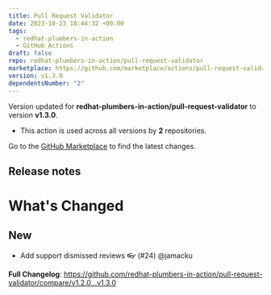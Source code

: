 ```yaml
---
title: Pull Request Validator
date: 2023-10-23 18:44:32 +00:00
tags:
  - redhat-plumbers-in-action
  - GitHub Actions
draft: false
repo: redhat-plumbers-in-action/pull-request-validator
marketplace: https://github.com/marketplace/actions/pull-request-validator
version: v1.3.0
dependentsNumber: "2"
---
```



Version updated for **redhat-plumbers-in-action/pull-request-validator** to version **v1.3.0**.
- This action is used across all versions by **2** repositories.

Go to the [GitHub Marketplace](https://github.com/marketplace/actions/pull-request-validator) to find the latest changes.

## Release notes

# What's Changed

## New

* Add support dismissed reviews :eyeglasses:  (#24) @jamacku

**Full Changelog**: https://github.com/redhat-plumbers-in-action/pull-request-validator/compare/v1.2.0...v1.3.0

